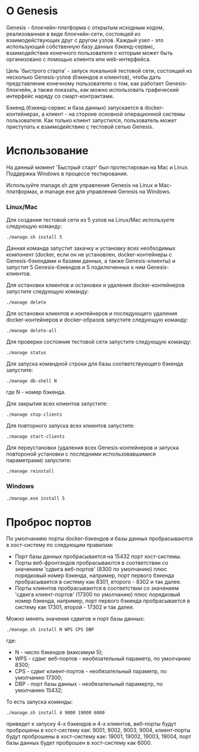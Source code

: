 О Genesis
=======

Genesis - блокчейн-платформа с открытым исходным кодом, реализованная в виде блокчейн-сети, состоящей из взаимодействующих друг с другом узлов. Каждый узел - это использующий собственную базу данных бэкенд-сервис, взаимодействие конечного пользователя с которым может быть организовано с помощью клиента или web-интерфейса.

Цель 'быстрого старта' - запуск локальной тестовой сети, состоящей из несколько Genesis-узлов (бэкендов и клиентов), чтобы дать представление конечному пользователю о том, как работает Genesis-блокчейн, а также показать, как можно использовать графический интерфейс наряду со смарт-контрактами.

Бэкенд (бэкенд-сервис и база данных) запускается в docker-контейнерах, а клиент - на стороне основной операционной системы пользователя.
Как только клиент запустился, пользователь может приступать к взаимодействию с тестовой сетью Genesis.

Использование
=============

На данный момент 'Быстрый старт' был протестирован на Mac и Linux.
Поддержка Windows в процессе тестирования.

Используйте manage.sh для управления Genesis на Linux и Mac-платформах, и manage.exe для управления Genesis на Windows.

### Linux/Mac

Для создания тестовой сети из 5 узлов на Linux/Mac используете следующую команду:  

```shell
./manage.sh install 5
```

Данная команда запустит закачку и установку всех необходимых компонент (docker, если он не установлен, docker-контейнеры с Genesis-бэкендами и базами данных, а также Genesis-клиенты) и запустит 5 Genesis-бэкендов и 5 подключенных к ним Genesis-клиентов.

Для остановки клиентов и остановки и удаления docker-контейнеров запустите следующую команду:

```shell
./manage delete
```

Для остановки клиентов и контейнеров и последующего удаления docker-контейнеров и docker-образов запустите следующую команду:

```shell
./manage delete-all
```

Для проверки состояния тестовой сети запустите следующую команду:

```shell
./manage status
```

Для запуска командной строки для базы соответствующего бэкенда запустите:

```shell
./manage db-shell N
```

где N - номер бэкенда.

Для закрытия всех клиентов запустите: 

```shell
./manage stop-clients
```
Для повторного запуска всех клиентов запустите:

```shell
./manage start-clients
```

Для переустановки (удаления всех Genesis-контейнеров и запуска повтороной установки с последними использовавшимися параметрами) запустите:

```shell
./manage reinstall
``` 

### Windows

```shell
./manage.exe install 5
```

Проброс портов
==============

По умолчанияю порты docker-бэкендов и базы данных пробрасываются в хост-систему по следующим правилам:

* Порт базы данных пробрасывается на 15432 порт хост-системы.
* Порты веб-фронтэндов пробрасываются в соответствии со значением 'сдвига веб-портов' (8300 по умолчанию) плюс порядковый номер бэкенда, например, порт первого бэкенда пробрасывается в систему как 8301, второго - 8302 и так далее.
* Порты клиентов пробрасываются в соответствии со значением 'сдвига клиент-портов' (17300 по умолчанию) плюс порядковый номер бэкенда, например, порт первого бэкенда пробрасывается в систему как 17301, второй - 17302 и так далее.

Можно менять значения сдвигов и порт базы данных:

```shell
./manage.sh install N WPS CPS DBP
```

где:

* N - число бэкендов (максимум 5);
* WPS - сдвиг веб-портов - необязательный параметр, по умолчанию 8300;
* CPS - сдвиг клиент-портов - необязательный параметр, по умолчанию 17300;
* DBP - порт базы данных - необязательный парамертр, по умолчанию 15432;

То есть запуска коменды:

```shell
./manage.sh install 4 9000 19000 6000
```

приведет к запуску 4-х бэкендов и 4-х клиентов, веб-порты будут проброшены в хост-систему как: 9001, 9002, 9003, 9004, клиент-порты будут проброшены в хост-систему как: 19001, 19002, 19003, 19004, порт базы данных будет проброшен в хост-систему как 6000.


